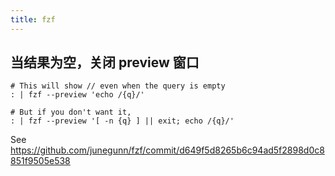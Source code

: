 ```yaml
---
title: fzf
---
```



## 当结果为空，关闭 preview 窗口

```
# This will show // even when the query is empty
: | fzf --preview 'echo /{q}/'

# But if you don't want it,
: | fzf --preview '[ -n {q} ] || exit; echo /{q}/'
```

See https://github.com/junegunn/fzf/commit/d649f5d8265b6c94ad5f2898d0c8851f9505e538
